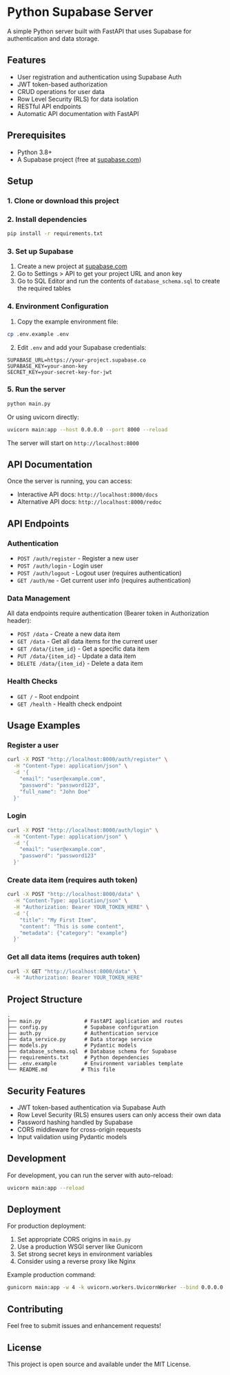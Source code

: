 # Python Supabase Server

A simple Python server built with FastAPI that uses Supabase for authentication and data storage.

## Features

- User registration and authentication using Supabase Auth
- JWT token-based authorization
- CRUD operations for user data
- Row Level Security (RLS) for data isolation
- RESTful API endpoints
- Automatic API documentation with FastAPI

## Prerequisites

- Python 3.8+
- A Supabase project (free at [supabase.com](https://supabase.com))

## Setup

### 1. Clone or download this project

### 2. Install dependencies

```bash
pip install -r requirements.txt
```

### 3. Set up Supabase

1. Create a new project at [supabase.com](https://supabase.com)
2. Go to Settings > API to get your project URL and anon key
3. Go to SQL Editor and run the contents of `database_schema.sql` to create the required tables

### 4. Environment Configuration

1. Copy the example environment file:
```bash
cp .env.example .env
```

2. Edit `.env` and add your Supabase credentials:
```
SUPABASE_URL=https://your-project.supabase.co
SUPABASE_KEY=your-anon-key
SECRET_KEY=your-secret-key-for-jwt
```

### 5. Run the server

```bash
python main.py
```

Or using uvicorn directly:
```bash
uvicorn main:app --host 0.0.0.0 --port 8000 --reload
```

The server will start on `http://localhost:8000`

## API Documentation

Once the server is running, you can access:
- Interactive API docs: `http://localhost:8000/docs`
- Alternative API docs: `http://localhost:8000/redoc`

## API Endpoints

### Authentication

- `POST /auth/register` - Register a new user
- `POST /auth/login` - Login user
- `POST /auth/logout` - Logout user (requires authentication)
- `GET /auth/me` - Get current user info (requires authentication)

### Data Management

All data endpoints require authentication (Bearer token in Authorization header):

- `POST /data` - Create a new data item
- `GET /data` - Get all data items for the current user
- `GET /data/{item_id}` - Get a specific data item
- `PUT /data/{item_id}` - Update a data item
- `DELETE /data/{item_id}` - Delete a data item

### Health Checks

- `GET /` - Root endpoint
- `GET /health` - Health check endpoint

## Usage Examples

### Register a user

```bash
curl -X POST "http://localhost:8000/auth/register" \
  -H "Content-Type: application/json" \
  -d '{
    "email": "user@example.com",
    "password": "password123",
    "full_name": "John Doe"
  }'
```

### Login

```bash
curl -X POST "http://localhost:8000/auth/login" \
  -H "Content-Type: application/json" \
  -d '{
    "email": "user@example.com",
    "password": "password123"
  }'
```

### Create data item (requires auth token)

```bash
curl -X POST "http://localhost:8000/data" \
  -H "Content-Type: application/json" \
  -H "Authorization: Bearer YOUR_TOKEN_HERE" \
  -d '{
    "title": "My First Item",
    "content": "This is some content",
    "metadata": {"category": "example"}
  }'
```

### Get all data items (requires auth token)

```bash
curl -X GET "http://localhost:8000/data" \
  -H "Authorization: Bearer YOUR_TOKEN_HERE"
```

## Project Structure

```
.
├── main.py              # FastAPI application and routes
├── config.py            # Supabase configuration
├── auth.py              # Authentication service
├── data_service.py      # Data storage service
├── models.py            # Pydantic models
├── database_schema.sql  # Database schema for Supabase
├── requirements.txt     # Python dependencies
├── .env.example         # Environment variables template
└── README.md           # This file
```

## Security Features

- JWT token-based authentication via Supabase Auth
- Row Level Security (RLS) ensures users can only access their own data
- Password hashing handled by Supabase
- CORS middleware for cross-origin requests
- Input validation using Pydantic models

## Development

For development, you can run the server with auto-reload:

```bash
uvicorn main:app --reload
```

## Deployment

For production deployment:

1. Set appropriate CORS origins in `main.py`
2. Use a production WSGI server like Gunicorn
3. Set strong secret keys in environment variables
4. Consider using a reverse proxy like Nginx

Example production command:
```bash
gunicorn main:app -w 4 -k uvicorn.workers.UvicornWorker --bind 0.0.0.0:8000
```

## Contributing

Feel free to submit issues and enhancement requests!

## License

This project is open source and available under the MIT License.